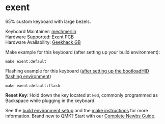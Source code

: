 # exent

65% custom keyboard with large bezels. 

Keyboard Maintainer: [mechmerlin](https://github.com/mechmerlin)  
Hardware Supported: Exent PCB  
Hardware Availability: [Geekhack GB](https://geekhack.org/index.php?topic=87213.0)  

Make example for this keyboard (after setting up your build environment):

    make exent:default

Flashing example for this keyboard ([after setting up the bootloadHID flashing environment](flashing_bootloadhid.md))

    make exent:default:flash

**Reset Key**: Hold down the key located at `k0d`, commonly programmed as Backspace while plugging in the keyboard.

See the [build environment setup](https://docs.qmk.fm/#/getting_started_build_tools) and the [make instructions](https://docs.qmk.fm/#/getting_started_make_guide) for more information. Brand new to QMK? Start with our [Complete Newbs Guide](https://docs.qmk.fm/#/newbs).
